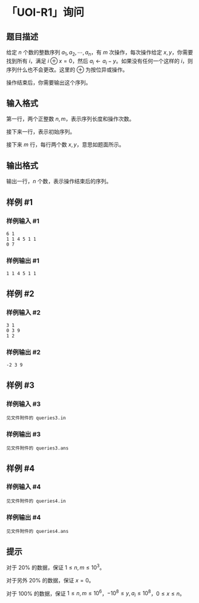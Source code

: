 # 「UOI-R1」询问

## 题目描述

给定 $n$ 个数的整数序列 $a_1, a_2, \cdots, a_n$，有 $m$ 次操作，每次操作给定 $x, y$，你需要找到所有 $i$，满足 $i \oplus x = 0$，然后 $a_i \gets a_i - y$。如果没有任何一个这样的 $i$，则序列什么也不会更改。这里的 $\oplus$ 为按位异或操作。

操作结束后，你需要输出这个序列。

## 输入格式

第一行，两个正整数 $n,m$，表示序列长度和操作次数。

接下来一行，表示初始序列。

接下来 $m$ 行，每行两个数 $x,y$，意思如题面所示。

## 输出格式

输出一行，$n$ 个数，表示操作结束后的序列。

## 样例 #1

### 样例输入 #1
```
6 1
1 1 4 5 1 1
0 7
```

### 样例输出 #1

```
1 1 4 5 1 1
```

## 样例 #2

### 样例输入 #2
```
3 1
0 3 9
1 2
```

### 样例输出 #2

```
-2 3 9
```

## 样例 #3

### 样例输入 #3
```
见文件附件的 queries3.in
```

### 样例输出 #3

```
见文件附件的 queries3.ans
```

## 样例 #4

### 样例输入 #4
```
见文件附件的 queries4.in
```

### 样例输出 #4

```
见文件附件的 queries4.ans
```

## 提示

对于 $20\%$ 的数据，保证 $1 \leq n, m \leq 10^3$。

对于另外 $20\%$ 的数据，保证 $x=0$。

对于 $100\%$ 的数据，保证 $1 \leq n, m \leq 10^6$，$-10^8 \leq y, a_i \leq 10^{8}$，$0 \leq x \leq n$。
